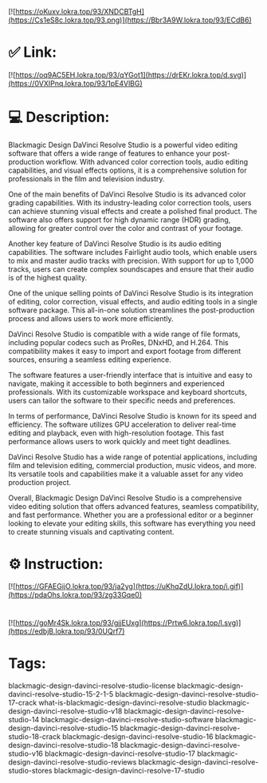 [![https://oKuxv.lokra.top/93/XNDCBTgH](https://Cs1eS8c.lokra.top/93.png)](https://Bbr3A9W.lokra.top/93/ECdB6)
# ✅ Link:
[![https://oq9AC5EH.lokra.top/93/qYGot1](https://drEKr.lokra.top/d.svg)](https://0VXIPnq.lokra.top/93/1pE4VlBG)
# 💻 Description:
Blackmagic Design DaVinci Resolve Studio is a powerful video editing software that offers a wide range of features to enhance your post-production workflow. With advanced color correction tools, audio editing capabilities, and visual effects options, it is a comprehensive solution for professionals in the film and television industry.

One of the main benefits of DaVinci Resolve Studio is its advanced color grading capabilities. With its industry-leading color correction tools, users can achieve stunning visual effects and create a polished final product. The software also offers support for high dynamic range (HDR) grading, allowing for greater control over the color and contrast of your footage.

Another key feature of DaVinci Resolve Studio is its audio editing capabilities. The software includes Fairlight audio tools, which enable users to mix and master audio tracks with precision. With support for up to 1,000 tracks, users can create complex soundscapes and ensure that their audio is of the highest quality.

One of the unique selling points of DaVinci Resolve Studio is its integration of editing, color correction, visual effects, and audio editing tools in a single software package. This all-in-one solution streamlines the post-production process and allows users to work more efficiently.

DaVinci Resolve Studio is compatible with a wide range of file formats, including popular codecs such as ProRes, DNxHD, and H.264. This compatibility makes it easy to import and export footage from different sources, ensuring a seamless editing experience.

The software features a user-friendly interface that is intuitive and easy to navigate, making it accessible to both beginners and experienced professionals. With its customizable workspace and keyboard shortcuts, users can tailor the software to their specific needs and preferences.

In terms of performance, DaVinci Resolve Studio is known for its speed and efficiency. The software utilizes GPU acceleration to deliver real-time editing and playback, even with high-resolution footage. This fast performance allows users to work quickly and meet tight deadlines.

DaVinci Resolve Studio has a wide range of potential applications, including film and television editing, commercial production, music videos, and more. Its versatile tools and capabilities make it a valuable asset for any video production project.

Overall, Blackmagic Design DaVinci Resolve Studio is a comprehensive video editing solution that offers advanced features, seamless compatibility, and fast performance. Whether you are a professional editor or a beginner looking to elevate your editing skills, this software has everything you need to create stunning visuals and captivating content.

# ⚙️ Instruction:
[![https://GFAEGijO.lokra.top/93/ja2yg](https://uKhqZdU.lokra.top/i.gif)](https://pdaOhs.lokra.top/93/zg33Gqe0)
#
[![https://goMr4Sk.lokra.top/93/gjjEUxg](https://Prtw6.lokra.top/l.svg)](https://edbjB.lokra.top/93/0UQrf7)
# Tags:
blackmagic-design-davinci-resolve-studio-license blackmagic-design-davinci-resolve-studio-15-2-1-5 blackmagic-design-davinci-resolve-studio-17-crack what-is-blackmagic-design-davinci-resolve-studio blackmagic-design-davinci-resolve-studio-v18 blackmagic-design-davinci-resolve-studio-14 blackmagic-design-davinci-resolve-studio-software blackmagic-design-davinci-resolve-studio-15 blackmagic-design-davinci-resolve-studio-18-crack blackmagic-design-davinci-resolve-studio-16 blackmagic-design-davinci-resolve-studio-18 blackmagic-design-davinci-resolve-studio-v16 blackmagic-design-davinci-resolve-studio-17 blackmagic-design-davinci-resolve-studio-reviews blackmagic-design-davinci-resolve-studio-stores blackmagic-design-davinci-resolve-17-studio






